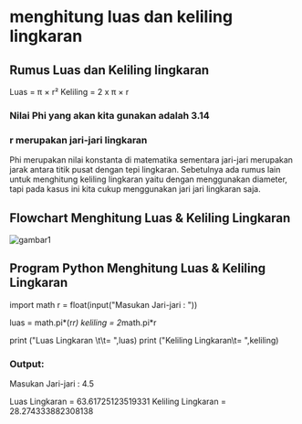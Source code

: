 # menghitung luas dan keliling lingkaran

## Rumus Luas dan Keliling lingkaran 

Luas     = π × r²
Keliling = 2 x π × r

   ### Nilai Phi yang akan kita gunakan adalah 3.14
   ### r merupakan jari-jari lingkaran

Phi merupakan nilai konstanta di matematika sementara jari-jari merupakan jarak antara titik pusat dengan tepi lingkaran. Sebetulnya ada rumus lain untuk menghitung keliling lingkaran yaitu dengan menggunakan diameter, tapi pada kasus ini kita cukup menggunakan jari jari lingkaran saja.

## Flowchart Menghitung Luas & Keliling Lingkaran

![gambar1](gambar1/sketsa1)

## Program Python Menghitung Luas & Keliling Lingkaran

import math
r = float(input("Masukan Jari-jari : "))

luas = math.pi*(r*r)
keliling = 2*math.pi*r

print ("Luas Lingkaran \t\t= ",luas)
print ("Keliling Lingkaran\t= ",keliling)

### Output:

Masukan Jari-jari : 4.5

Luas Lingkaran          = 63.61725123519331
Keliling Lingkaran      = 28.274333882308138